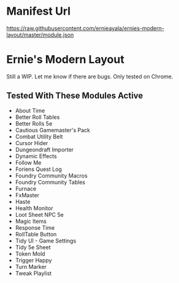 # Manifest Url
https://raw.githubusercontent.com/ernieayala/ernies-modern-layout/master/module.json

# Ernie's Modern Layout
Still a WIP. Let me know if there are bugs.
Only tested on Chrome.

## Tested With These Modules Active
- About Time
- Better Roll Tables
- Better Rolls 5e
- Cautious Gamemaster's Pack
- Combat Utility Belt
- Cursor Hider
- Dungeondraft Importer
- Dynamic Effects
- Follow Me
- Foriens Quest Log
- Foundry Community Macros
- Foundry Community Tables
- Furnace
- FxMaster
- Haste
- Health Monitor
- Loot Sheet NPC 5e
- Magic Items
- Response Time
- RollTable Button
- Tidy UI - Game Settings
- Tidy 5e Sheet
- Token Mold
- Trigger Happy
- Turn Marker
- Tweak Playlist
